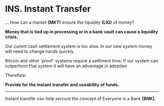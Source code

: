 # INS. Instant Transfer


... How can a market **(MKT)** ensure the liquidity **(LIQ)** of money?

**Money that is tied up in processing or in a bank vault can cause a liquidity crisis.**

Our curent cash settlement system is too slow.  In our new system money will need to change hands quickly.

Bitcoin and other 'proof' systems require a settlment time.  If our system can outperform that system it will have an advantage in adoption


Therefore:

**Provide for the instant transfer and useability of funds.**

----------

Instant transfer can help sercure the concept of Everyone is a Bank **(BNK)**.

